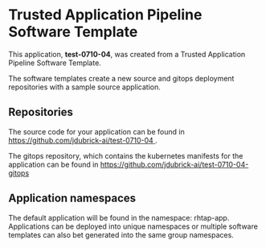 # Trusted Application Pipeline Software Template

This application, **test-0710-04**, was created from a Trusted Application Pipeline Software Template.

The software templates create a new source and gitops deployment repositories with a sample source application. 

## Repositories

The source code for your application can be found in [https://github.com/jdubrick-ai/test-0710-04 ](https://github.com/jdubrick-ai/test-0710-04 ).
 
The gitops repository, which contains the kubernetes manifests for the application can be found in 
[https://github.com/jdubrick-ai/test-0710-04-gitops ](https://github.com/jdubrick-ai/test-0710-04-gitops ) 

## Application namespaces 

The default application will be found in the namespace: rhtap-app. Applications can be deployed into unique namespaces or multiple software templates can also bet generated into the same group namespaces.  